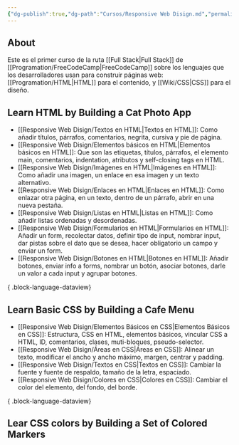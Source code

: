 ```yaml
---
{"dg-publish":true,"dg-path":"Cursos/Responsive Web Disign.md","permalink":"/cursos/responsive-web-disign/","tags":["programation","HTML","CSS","publish"]}
---
```


## About
Este es el primer curso de la ruta [[Full Stack\|Full Stack]] de [[Programation/FreeCodeCamp\|FreeCodeCamp]] sobre los lenguajes que los desarrolladores usan para construir páginas web: [[Programation/HTML\|HTML]] para el contenido, y [[Wiki/CSS\|CSS]] para el diseño.
## Learn HTML by  Building a Cat Photo App
- [[Responsive Web Disign/Textos en HTML\|Textos en HTML]]: Como añadir títulos, párrafos, comentarios, negrita, cursiva y pie de página.
- [[Responsive Web Disign/Elementos básicos en HTML\|Elementos básicos en HTML]]: Que son las etiquetas, títulos, párrafos, el elemento main, comentarios, indentation, atributos y self-closing tags en HTML.
- [[Responsive Web Disign/Imágenes en HTML\|Imágenes en HTML]]: Como añadir una imagen, un enlace en esa imagen y un texto alternativo.
- [[Responsive Web Disign/Enlaces en HTML\|Enlaces en HTML]]: Como enlazar otra página, en un texto, dentro de un párrafo, abrir en una nueva pestaña.
- [[Responsive Web Disign/Listas en HTML\|Listas en HTML]]: Como añadir listas ordenadas y desordenadas.
- [[Responsive Web Disign/Formularios en HTML\|Formularios en HTML]]: Añadir un form, recolectar datos, definir tipo de input, nombrar input, dar pistas sobre el dato que se desea, hacer obligatorio un campo y enviar un form.
- [[Responsive Web Disign/Botones en HTML\|Botones en HTML]]: Añadir botones, enviar info a forms, nombrar un botón, asociar botones, darle un valor a cada input y agrupar botones.

{ .block-language-dataview}
## Learn Basic CSS by Building a Cafe Menu
- [[Responsive Web Disign/Elementos Básicos en CSS\|Elementos Básicos en CSS]]: Estructura, CSS en HTML, elementos básicos, vincular CSS a HTML, ID, comentarios, clases, muti-bloques, pseudo-selector.
- [[Responsive Web Disign/Áreas en CSS\|Áreas en CSS]]: Alinear un texto, modificar el ancho y ancho máximo, margen, centrar y padding.
- [[Responsive Web Disign/Textos en CSS\|Textos en CSS]]: Cambiar la fuente y fuente de respaldo, tamaño de la letra, espaciado.
- [[Responsive Web Disign/Colores en CSS\|Colores en CSS]]: Cambiar el color del elemento, del fondo, del borde.

{ .block-language-dataview}
## Lear CSS colors by Building a Set of Colored Markers
